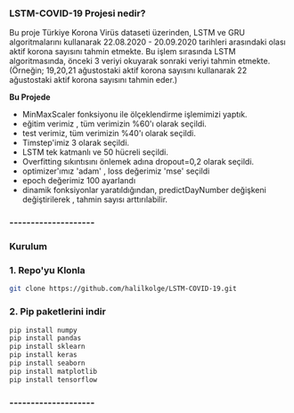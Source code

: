 ### LSTM-COVID-19 Projesi nedir?

Bu proje Türkiye Korona Virüs dataseti üzerinden, LSTM ve GRU algoritmalarını kullanarak  22.08.2020 - 20.09.2020 tarihleri arasındaki olası aktif korona sayısını tahmin etmekte.
Bu işlem sırasında LSTM algoritmasında, önceki 3 veriyi okuyarak sonraki veriyi tahmin etmekte. (Örneğin; 19,20,21 ağustostaki aktif korona sayısını kullanarak 22 ağustostaki aktif korona sayısını tahmin eder.)  

**Bu Projede**

- MinMaxScaler fonksiyonu ile ölçeklendirme işlemimizi yaptık.
- eğitim verimiz , tüm verimizin %60'ı olarak seçildi.
- test verimiz, tüm verimizin %40'ı olarak seçildi.
- Timstep'imiz 3 olarak seçildi.
- LSTM tek katmanlı ve 50 hücreli seçildi.
- Overfitting sıkıntısını önlemek adına dropout=0,2 olarak seçildi.
- optimizer'ımız 'adam' , loss değerimiz 'mse' seçildi
- epoch değerimiz 100 ayarlandı
- dinamik fonksiyonlar yaratıldığından, predictDayNumber değişkeni değiştirilerek , tahmin sayısı arttırılabilir.


### --------------------

### Kurulum

### 1. Repo'yu Klonla
```sh
git clone https://github.com/halilkolge/LSTM-COVID-19.git
```
### 2. Pip paketlerini indir
```sh
pip install numpy
pip install pandas
pip install sklearn
pip install keras
pip install seaborn
pip install matplotlib
pip install tensorflow
```

### --------------------
